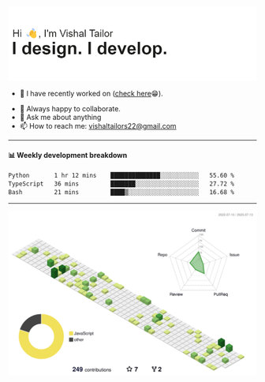 ![Hi, I'm Vishal Tailor. I design. I develop.](https://github.com/vishaltailors/vishaltailors/blob/main/header.png?raw=true)

- 🔭 I have recently worked on ([check here](https://vishaltailor.com)😁).
<!-- - 🎦 Currently watching: JavaScript: The Hard Parts By Will Sentance. -->
- 👯 Always happy to collaborate.
- 💬 Ask me about anything
- 📫 How to reach me: <a href="mailto:vishaltailors22@gmail.com">vishaltailors22@gmail.com</a>

<hr /> 
<h4>📊 Weekly development breakdown</h4>
<!--START_SECTION:waka-->

```txt
Python       1 hr 12 mins    ██████████████░░░░░░░░░░░   55.60 %
TypeScript   36 mins         ███████░░░░░░░░░░░░░░░░░░   27.72 %
Bash         21 mins         ████▒░░░░░░░░░░░░░░░░░░░░   16.68 %
```

<!--END_SECTION:waka-->
<hr /> 

![](./profile-3d-contrib/profile-green-animate.svg)
